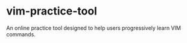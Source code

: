 # vim-practice-tool
An online practice tool designed to help users progressively learn VIM commands.
